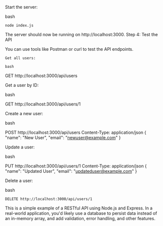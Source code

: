 Start the server:

bash

    node index.js

The server should now be running on http://localhost:3000.
Step 4: Test the API

You can use tools like Postman or curl to test the API endpoints.

    Get all users:

    bash

GET http://localhost:3000/api/users

Get a user by ID:

bash

GET http://localhost:3000/api/users/1

Create a new user:

bash

POST http://localhost:3000/api/users
Content-Type: application/json
{
    "name": "New User",
    "email": "newuser@example.com"
}

Update a user:

bash

PUT http://localhost:3000/api/users/1
Content-Type: application/json
{
    "name": "Updated User",
    "email": "updateduser@example.com"
}

Delete a user:

bash

    DELETE http://localhost:3000/api/users/1

This is a simple example of a RESTful API using Node.js and Express. In a real-world application, you'd likely use a database to persist data instead of an in-memory array, and add validation, error handling, and other features.
